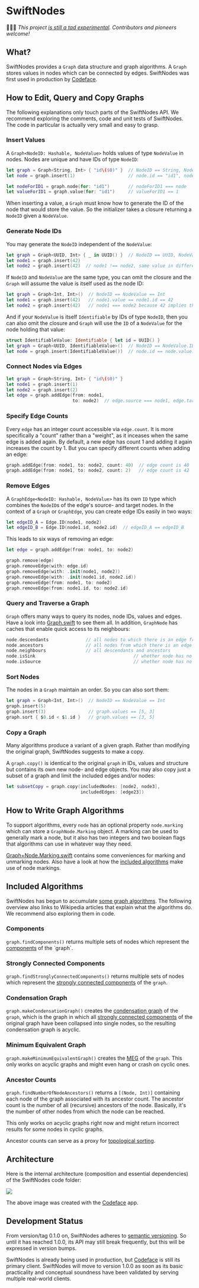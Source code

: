 # SwiftNodes

👩🏻‍🚀 *This project [is still a tad experimental](#development-status). Contributors and pioneers welcome!*

## What?

SwiftNodes provides a `Graph` data structure and graph algorithms. A `Graph` stores values in nodes which can be connected by edges. SwiftNodes was first used in production by [Codeface](https://www.codeface.io).

## How to Edit, Query and Copy Graphs

The following explanations only touch parts of the SwiftNodes API. We recommend exploring the comments, code and unit tests of SwiftNodes. The code in particular is actually very small and easy to grasp.

### Insert Values

A `Graph<NodeID: Hashable, NodeValue>` holds values of type `NodeValue` in nodes. Nodes are unique and have IDs of type `NodeID`:

```swift
let graph = Graph<String, Int> { "id\($0)" }  // NodeID == String, NodeValue == Int
let node = graph.insert(1)                    // node.id == "id1", node.value == 1

let nodeForID1 = graph.node(for: "id1")       // nodeForID1 === node
let valueForID1 = graph.value(for: "id1")     // valueForID1 == 1
```

When inserting a value, a `Graph` must know how to generate the ID of the node that would store the value. So the initializer takes a closure returning a `NodeID` given a `NodeValue`.

### Generate Node IDs

You may generate the `NodeID` independent of the `NodeValue`:

```swift
let graph = Graph<UUID, Int> { _ in UUID() }  // NodeID == UUID, NodeValue == Int
let node1 = graph.insert(42)
let node2 = graph.insert(42)  // node1 !== node2, same value in different nodes
```

If `NodeID` and `NodeValue` are the same type, you can omit the closure and the `Graph` will assume the value is itself used as the node ID:

```swift
let graph = Graph<Int, Int>()  // NodeID == NodeValue == Int
let node1 = graph.insert(42)   // node1.value == node1.id == 42
let node2 = graph.insert(42)   // node1 === node2 because 42 implies the same ID
```

And if your `NodeValue` is itself `Identifiable` by IDs of type `NodeID`, then you can also omit the closure and `Graph` will use the `ID` of a `NodeValue` for the node holding that value:

```swift
struct IdentifiableValue: Identifiable { let id = UUID() }
let graph = Graph<UUID, IdentifiableValue>()  // NodeID == NodeValue.ID == UUID
let node = graph.insert(IdentifiableValue())  // node.id == node.value.id
```

### Connect Nodes via Edges

```swift
let graph = Graph<String, Int> { "id\($0)" }
let node1 = graph.insert(1)
let node2 = graph.insert(2)
let edge = graph.addEdge(from: node1, 
                         to: node2)  // edge.source === node1, edge.target === node2
```

### Specify Edge Counts

Every `edge` has an integer count accessible via `edge.count`. It is more specifically a "count" rather than a "weight", as it inceases when the same edge is added again. By default, a new edge has count 1 and adding it again increases the count by 1. But you can specify different counts when adding an edge:

```swift
graph.addEdge(from: node1, to: node2, count: 40)  // edge count is 40
graph.addEdge(from: node1, to: node2, count: 2)   // edge count is 42
```

### Remove Edges

A `GraphEdge<NodeID: Hashable, NodeValue>` has its own `ID` type which combines the `NodeID`s of the edge's source- and target nodes. In the context of a `Graph` or `GraphEdge`, you can create edge IDs easily in two ways:

```swift
let edgeID_A = Edge.ID(node1, node2)
let edgeID_B = Edge.ID(node1.id, node2.id)  // edgeID_A == edgeID_B
```

This leads to six ways of removing an edge:

```swift
let edge = graph.addEdge(from: node1, to: node2)

graph.remove(edge)
graph.removeEdge(with: edge.id)
graph.removeEdge(with: .init(node1, node2))
graph.removeEdge(with: .init(node1.id, node2.id))
graph.removeEdge(from: node1, to: node2)
graph.removeEdge(from: node1.id, to: node2.id)
```

### Query and Traverse a Graph

`Graph` offers many ways to query its nodes, node IDs, values and edges. Have a look into [Graph.swift](https://github.com/codeface-io/SwiftNodes/blob/master/Code/Graph/Graph.swift) to see them all. In addition,  `GraphNode` has caches that enable quick access to its neighbours:

```swift
node.descendants              // all nodes to which there is an edge from node
node.ancestors                // all nodes from which there is an edge to node
node.neighbours               // all descendants and ancestors
node.isSink										// whether node has no descendants
node.isSource									// whether node has no ancestors
```

### Sort Nodes

The nodes in a `Graph` maintain an order. So you can also sort them:

```swift
let graph = Graph<Int, Int>()  // NodeID == NodeValue == Int
graph.insert(5)
graph.insert(3)                // graph.values == [5, 3]
graph.sort { $0.id < $1.id }   // graph.values == [3, 5]
```

### Copy a Graph

Many algorithms produce a variant of a given graph. Rather than modifying the original graph, SwiftNodes suggests to make a copy.

A `graph.copy()` is identical to the original `graph` in IDs, values and structure but contains its own new node- and edge objects. You may also copy just a subset of a graph and limit the included edges and/or nodes:

```swift
let subsetCopy = graph.copy(includedNodes: [node2, node3], 
                            includedEdges: [edge23])
```

## How to Write Graph Algorithms

To support algorithms, every `node` has an optional property `node.marking` which can store a `GraphNode.Marking` object. A marking can be used to generally mark a node, but it also has two integers and two boolean flags that algorithms can use in whatever way they need.

[Graph+Node.Marking.swift](https://github.com/codeface-io/SwiftNodes/blob/master/Code/Graph%2BAlgorithms/Graph%2BNode.Marking.swift) contains some conveniences for marking and unmarking nodes. Also have a look at how the [included algorithms](https://github.com/codeface-io/SwiftNodes/tree/master/Code/Graph%2BAlgorithms) make use of node markings.

## Included Algorithms

SwiftNodes has begun to accumulate [some graph algorithms](https://github.com/codeface-io/SwiftNodes/tree/master/Code/Graph%2BAlgorithms). The following overview also links to Wikipedia articles that explain what the algorithms do. We recommend also exploring them in code.

### Components

`graph.findComponents()`  returns multiple sets of nodes which represent the [components](https://en.wikipedia.org/wiki/Component_(graph_theory)) of the `graph`.

### Strongly Connected Components

`graph.findStronglyConnectedComponents()`  returns multiple sets of nodes which represent the [strongly connected components](https://en.wikipedia.org/wiki/Strongly_connected_component) of the `graph`.

### Condensation Graph

`graph.makeCondensationGraph()` creates the [condensation graph](https://en.wikipedia.org/wiki/Strongly_connected_component) of the `graph`, which is the graph in which all [strongly connected components](https://en.wikipedia.org/wiki/Strongly_connected_component) of the original graph have been collapsed into single nodes, so the resulting condensation graph is acyclic.

### Minimum Equivalent Graph

`graph.makeMinimumEquivalentGraph()` creates the [MEG](https://en.wikipedia.org/wiki/Transitive_reduction) of the `graph`. This only works on acyclic graphs and might even hang or crash on cyclic ones.

### Ancestor Counts

`graph.findNumberOfNodeAncestors()` returns a `[(Node, Int)]` containing each node of the graph associated with its ancestor count. The ancestor count is the number of all (recursive) ancestors of the node. Basically, it's the number of other nodes from which the node can be reached. 

This only works on acyclic graphs right now and might return incorrect results for some nodes in cyclic graphs.

Ancestor counts can serve as a proxy for [topological sorting](https://en.wikipedia.org/wiki/Topological_sorting).

## Architecture

Here is the internal architecture (composition and essential dependencies) of the SwiftNodes code folder:

![](Documentation/architecture.png)

The above image was created with the [Codeface](https://www.codeface.io) app.

## Development Status

From version/tag 0.1.0 on, SwiftNodes adheres to [semantic versioning](https://semver.org). So until it has reached 1.0.0, its API may still break frequently, but this will be expressed in version bumps.

SwiftNodes is already being used in production, but [Codeface](https://codeface.io) is still its primary client. SwiftNodes will move to version 1.0.0 as soon as its basic practicality and conceptual soundness have been validated by serving multiple real-world clients.